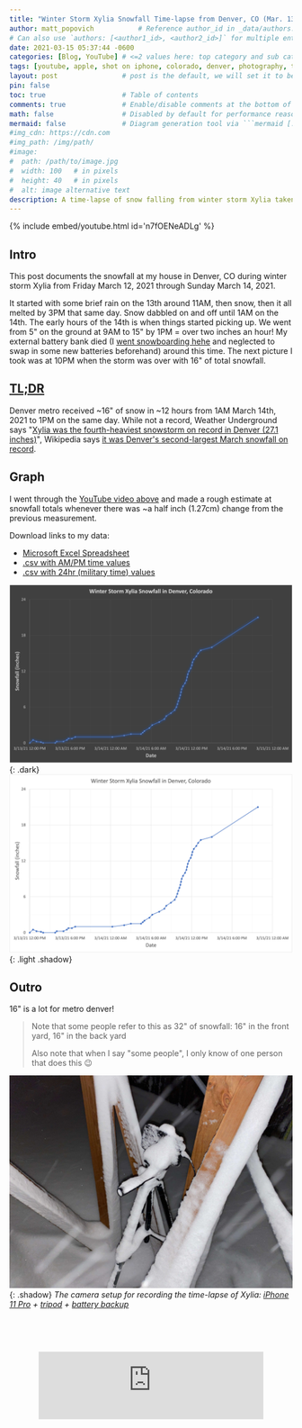 ```yaml
---
title: "Winter Storm Xylia Snowfall Time-lapse from Denver, CO (Mar. 13, 2021)"
author: matt_popovich           # Reference author_id in _data/authors.yml
# Can also use `authors: [<author1_id>, <author2_id>]` for multiple entries
date: 2021-03-15 05:37:44 -0600
categories: [Blog, YouTube] # <=2 values here: top category and sub category
tags: [youtube, apple, shot on iphone, colorado, denver, photography, time-lapse, weather, snow, winter, data]       # TAG names should always be lowercase
layout: post                # post is the default, we will set it to be explicit
pin: false
toc: true                   # Table of contents
comments: true              # Enable/disable comments at the bottom of the post
math: false                 # Disabled by default for performance reasons
mermaid: false              # Diagram generation tool via ```mermaid [...]```
#img_cdn: https://cdn.com
#img_path: /img/path/
#image:
#  path: /path/to/image.jpg
#  width: 100   # in pixels
#  height: 40   # in pixels
#  alt: image alternative text
description: A time-lapse of snow falling from winter storm Xylia taken in Denver, CO on the weekend of March 13, 2021
---
```


{% include embed/youtube.html id='n7fOENeADLg' %}

## Intro
This post documents the snowfall at my house in Denver, CO during winter storm Xylia from Friday March 12, 2021 through Sunday March 14, 2021.

It started with some brief rain on the 13th around 11AM, then snow, then it all melted by 3PM that same day. Snow dabbled on and off until 1AM on the 14th. The early hours of the 14th is when things started picking up. We went from 5" on the ground at 9AM to 15" by 1PM = over two inches an hour! My external battery bank died (I [went snowboarding hehe](https://www.strava.com/activities/4953024038) and neglected to swap in some new batteries beforehand) around this time. The next picture I took was at 10PM when the storm was over with 16" of total snowfall.

## [TL;DR](https://www.merriam-webster.com/dictionary/TL%3BDR)
Denver metro received ~16" of snow in ~12 hours from 1AM March 14th, 2021 to 1PM on the same day. While not a record, Weather Underground says "[Xylia was the fourth-heaviest snowstorm on record in Denver (27.1 inches)](https://www.wunderground.com/article/storms/winter/news/2021-03-11-winter-storm-xylia-snow-records-since-fall-2020)", Wikipedia says [it was Denver's second-largest March snowfall on record](https://en.wikipedia.org/wiki/March_2021_North_American_blizzard).

## Graph
I went through the [YouTube video above](https://youtu.be/n7fOENeADLg) and made a rough estimate at snowfall totals whenever there was ~a half inch (1.27cm) change from the previous measurement.

Download links to my data:
* [Microsoft Excel Spreadsheet](/assets/img/posts/2021-03-15-winter-storm-xylia-snowfall-time-lapse-from-denver-co-mar-13-2021/XyliaSnowfallDenver.xlsx)
* [.csv with AM/PM time values](/assets/img/posts/2021-03-15-winter-storm-xylia-snowfall-time-lapse-from-denver-co-mar-13-2021/XyliaSnowfallDenver_12hr.csv)
* [.csv with 24hr (military time) values](/assets/img/posts/2021-03-15-winter-storm-xylia-snowfall-time-lapse-from-denver-co-mar-13-2021/XyliaSnowfallDenver_24hr.csv)

![Winter storm Xylia graph of snowfall from Denver, Colorado](/assets/img/posts/2021-03-15-winter-storm-xylia-snowfall-time-lapse-from-denver-co-mar-13-2021/XyliaSnowfallDenver_dark.png){: .dark}
![Winter storm Xylia graph of snowfall from Denver, Colorado](/assets/img/posts/2021-03-15-winter-storm-xylia-snowfall-time-lapse-from-denver-co-mar-13-2021/XyliaSnowfallDenver_light.png){: .light .shadow}


## Outro
16" is a lot for metro denver!

> Note that some people refer to this as 32" of snowfall: 16" in the front yard, 16" in the back yard
>
> Also note that when I say "some people", I only know of one person that does this 😉

![The camera setup for recording the time-lapse: iPhone 11 Pro + tripod + battery backup](/assets/img/posts/2021-03-15-winter-storm-xylia-snowfall-time-lapse-from-denver-co-mar-13-2021/XyliaTimelapseRig.jpg){: .shadow}
*The camera setup for recording the time-lapse of Xylia: [iPhone 11 Pro](https://amzn.to/3J4ITrx) + [tripod](https://amzn.to/3p82Vtk) + [battery backup](https://amzn.to/3sl5kCM)*

&nbsp;

&nbsp;

<div style="text-align:center">
<iframe
width="400" height="120"
src="https://www.youtube.com/embed/HitYKEANclU"
title="YouTube video player"
frameborder="0"
allow="accelerometer; autoplay; clipboard-write; encrypted-media; gyroscope; picture-in-picture" allowfullscreen>
</iframe>
</div>

<!-- Could not find this song on Spotify... -->
